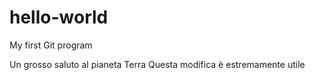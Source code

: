 # hello-world
My first Git program

Un grosso saluto al pianeta Terra
Questa modifica è estremamente utile
